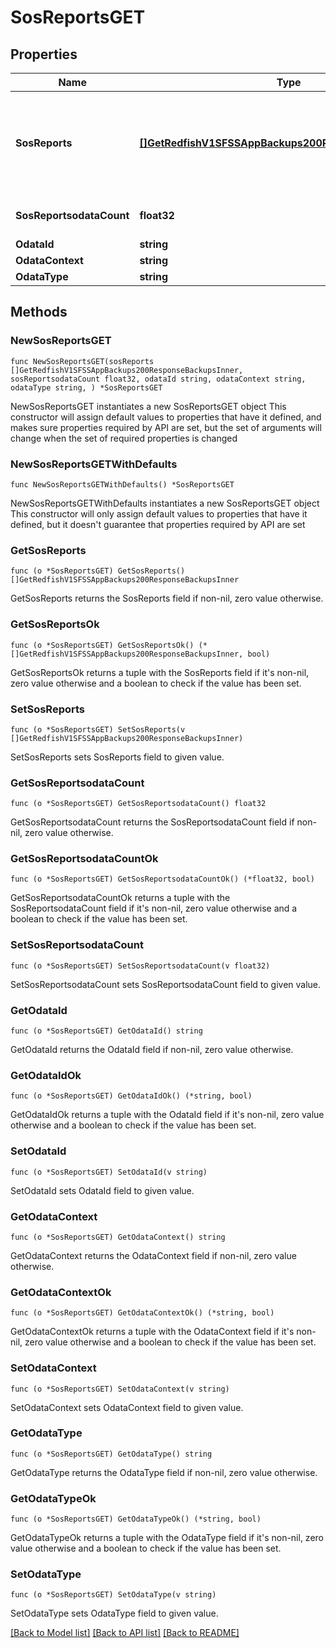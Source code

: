 # SosReportsGET

## Properties

Name | Type | Description | Notes
------------ | ------------- | ------------- | -------------
**SosReports** | [**[]GetRedfishV1SFSSAppBackups200ResponseBackupsInner**](GetRedfishV1SFSSAppBackups200ResponseBackupsInner.md) | A collection of system information that includes configuration details and diagnostic information | 
**SosReportsodataCount** | **float32** | Number of SOS reports downloaded | 
**OdataId** | **string** |  | 
**OdataContext** | **string** |  | 
**OdataType** | **string** |  | 

## Methods

### NewSosReportsGET

`func NewSosReportsGET(sosReports []GetRedfishV1SFSSAppBackups200ResponseBackupsInner, sosReportsodataCount float32, odataId string, odataContext string, odataType string, ) *SosReportsGET`

NewSosReportsGET instantiates a new SosReportsGET object
This constructor will assign default values to properties that have it defined,
and makes sure properties required by API are set, but the set of arguments
will change when the set of required properties is changed

### NewSosReportsGETWithDefaults

`func NewSosReportsGETWithDefaults() *SosReportsGET`

NewSosReportsGETWithDefaults instantiates a new SosReportsGET object
This constructor will only assign default values to properties that have it defined,
but it doesn't guarantee that properties required by API are set

### GetSosReports

`func (o *SosReportsGET) GetSosReports() []GetRedfishV1SFSSAppBackups200ResponseBackupsInner`

GetSosReports returns the SosReports field if non-nil, zero value otherwise.

### GetSosReportsOk

`func (o *SosReportsGET) GetSosReportsOk() (*[]GetRedfishV1SFSSAppBackups200ResponseBackupsInner, bool)`

GetSosReportsOk returns a tuple with the SosReports field if it's non-nil, zero value otherwise
and a boolean to check if the value has been set.

### SetSosReports

`func (o *SosReportsGET) SetSosReports(v []GetRedfishV1SFSSAppBackups200ResponseBackupsInner)`

SetSosReports sets SosReports field to given value.


### GetSosReportsodataCount

`func (o *SosReportsGET) GetSosReportsodataCount() float32`

GetSosReportsodataCount returns the SosReportsodataCount field if non-nil, zero value otherwise.

### GetSosReportsodataCountOk

`func (o *SosReportsGET) GetSosReportsodataCountOk() (*float32, bool)`

GetSosReportsodataCountOk returns a tuple with the SosReportsodataCount field if it's non-nil, zero value otherwise
and a boolean to check if the value has been set.

### SetSosReportsodataCount

`func (o *SosReportsGET) SetSosReportsodataCount(v float32)`

SetSosReportsodataCount sets SosReportsodataCount field to given value.


### GetOdataId

`func (o *SosReportsGET) GetOdataId() string`

GetOdataId returns the OdataId field if non-nil, zero value otherwise.

### GetOdataIdOk

`func (o *SosReportsGET) GetOdataIdOk() (*string, bool)`

GetOdataIdOk returns a tuple with the OdataId field if it's non-nil, zero value otherwise
and a boolean to check if the value has been set.

### SetOdataId

`func (o *SosReportsGET) SetOdataId(v string)`

SetOdataId sets OdataId field to given value.


### GetOdataContext

`func (o *SosReportsGET) GetOdataContext() string`

GetOdataContext returns the OdataContext field if non-nil, zero value otherwise.

### GetOdataContextOk

`func (o *SosReportsGET) GetOdataContextOk() (*string, bool)`

GetOdataContextOk returns a tuple with the OdataContext field if it's non-nil, zero value otherwise
and a boolean to check if the value has been set.

### SetOdataContext

`func (o *SosReportsGET) SetOdataContext(v string)`

SetOdataContext sets OdataContext field to given value.


### GetOdataType

`func (o *SosReportsGET) GetOdataType() string`

GetOdataType returns the OdataType field if non-nil, zero value otherwise.

### GetOdataTypeOk

`func (o *SosReportsGET) GetOdataTypeOk() (*string, bool)`

GetOdataTypeOk returns a tuple with the OdataType field if it's non-nil, zero value otherwise
and a boolean to check if the value has been set.

### SetOdataType

`func (o *SosReportsGET) SetOdataType(v string)`

SetOdataType sets OdataType field to given value.



[[Back to Model list]](../README.md#documentation-for-models) [[Back to API list]](../README.md#documentation-for-api-endpoints) [[Back to README]](../README.md)


